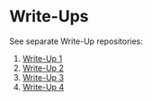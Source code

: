 # Write-Ups

See separate Write-Up repositories:

1. [Write-Up 1](https://github.com/donald-pinckney/Write-Up-1)
2. [Write-Up 2](https://github.com/donald-pinckney/Write-Up-2)
3. [Write-Up 3](https://github.com/donald-pinckney/Write-Up-3)
4. [Write-Up 4](https://github.com/donald-pinckney/Write-Up-4)

